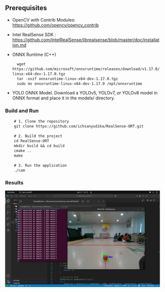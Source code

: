 ## Prerequisites

- OpenCV with Contrib Modules: https://github.com/opencv/opencv_contrib

- Intel RealSense SDK : https://github.com/IntelRealSense/librealsense/blob/master/doc/installation.md

- ONNX Runtime (C++)

        wget https://github.com/microsoft/onnxruntime/releases/download/v1.17.0/onnxruntime-linux-x64-dev-1.17.0.tgz
        tar -xvzf onnxruntime-linux-x64-dev-1.17.0.tgz
        sudo mv onnxruntime-linux-x64-dev-1.17.0 /opt/onnxruntime

- YOLO ONNX Model. Download a YOLOv5, YOLOv7, or YOLOv8 model in ONNX format and place it in the models/ directory.

### Build and Run

        # 1. Clone the repository
        git clone https://github.com/ichsanyudika/RealSense-ORT.git
        
        # 2. Build the project
        cd RealSense-ORT
        mkdir build && cd build
        cmake ..
        make
        
        # 3. Run the application
        ./cam

### Results

![](output/output.png)

